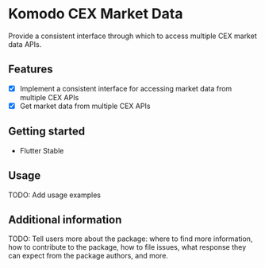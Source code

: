 # Komodo CEX Market Data

Provide a consistent interface through which to access multiple CEX market data APIs.

## Features

- [x] Implement a consistent interface for accessing market data from multiple CEX APIs
- [x] Get market data from multiple CEX APIs

## Getting started

- Flutter Stable

## Usage

TODO: Add usage examples

## Additional information

TODO: Tell users more about the package: where to find more information, how to
contribute to the package, how to file issues, what response they can expect
from the package authors, and more.

